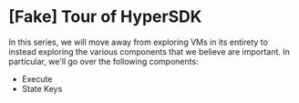 # [Fake] Tour of HyperSDK

In this series, we will move away from exploring VMs in its entirety to instead
exploring the various components that we believe are important. In particular,
we'll go over the following components:

- Execute
- State Keys
